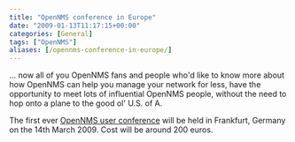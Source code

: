 ```yaml
---
title: "OpenNMS conference in Europe"
date: "2009-01-13T11:17:15+00:00"
categories: [General]
tags: ["OpenNMS"]
aliases: [/opennms-conference-in-europe/]
---
```


... now all of you OpenNMS fans and people who'd like to know more about how OpenNMS can help you manage your network for less, have the opportunity to meet lots of influential OpenNMS people, without the need to hop onto a plane to the good ol' U.S. of A.

The first ever [OpenNMS user conference](https://www.opennms.org/index.php/OpenNMSUCE2009) will be held in Frankfurt, Germany on the 14th March 2009. Cost will be around 200 euros.
